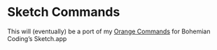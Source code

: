 # Sketch Commands

This will (eventually) be a port of my [Orange Commands](http://orangecommands.com) for Bohemian Coding’s Sketch.app